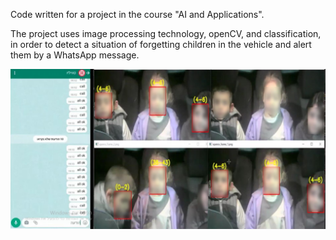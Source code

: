 Code written for a project in the course "AI and Applications".

The project uses image processing technology, openCV, and classification, in order to detect a situation of forgetting children in the vehicle and alert them by a WhatsApp message.


![readme](Readme.png)
